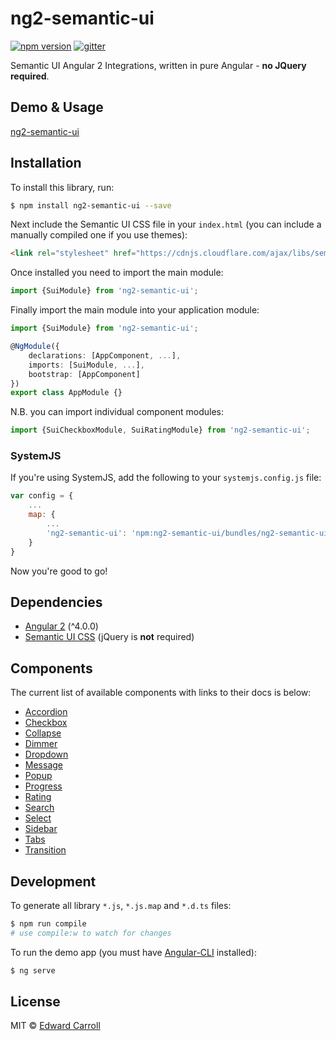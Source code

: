 # ng2-semantic-ui
[![npm version](https://img.shields.io/npm/v/ng2-semantic-ui.svg "NPM Version")](https://www.npmjs.com/package/ng2-semantic-ui)
[![gitter](https://img.shields.io/gitter/room/ng2-semantic-ui/Lobby.js.svg "Join discussion on Gitter")](https://gitter.im/ng2-semantic-ui/Lobby)

Semantic UI Angular 2 Integrations, written in pure Angular - **no JQuery required**.

## Demo & Usage

[ng2-semantic-ui](https://edcarroll.github.io/ng2-semantic-ui/)

## Installation

To install this library, run:
```bash
$ npm install ng2-semantic-ui --save
```

Next include the Semantic UI CSS file in your `index.html` (you can include a manually compiled one if you use themes):
```html
<link rel="stylesheet" href="https://cdnjs.cloudflare.com/ajax/libs/semantic-ui/2.2.4/semantic.min.css">
```

Once installed you need to import the main module:
```ts
import {SuiModule} from 'ng2-semantic-ui';
```

Finally import the main module into your application module:
```ts
import {SuiModule} from 'ng2-semantic-ui';

@NgModule({
    declarations: [AppComponent, ...],
    imports: [SuiModule, ...],  
    bootstrap: [AppComponent]
})
export class AppModule {}
```

N.B. you can import individual component modules:
```ts
import {SuiCheckboxModule, SuiRatingModule} from 'ng2-semantic-ui';
```

### SystemJS

If you're using SystemJS, add the following to your `systemjs.config.js` file:

```js
var config = {
    ...
    map: {
        ...
        'ng2-semantic-ui': 'npm:ng2-semantic-ui/bundles/ng2-semantic-ui.umd.min.js'
    }
}
```

Now you're good to go!

## Dependencies

* [Angular 2](https://angular.io) (^4.0.0)
* [Semantic UI CSS](http://semantic-ui.com/) (jQuery is **not** required)

## Components

The current list of available components with links to their docs is below:

* [Accordion](https://edcarroll.github.io/ng2-semantic-ui/#/components/accordion)
* [Checkbox](https://edcarroll.github.io/ng2-semantic-ui/#/components/checkbox)
* [Collapse](https://edcarroll.github.io/ng2-semantic-ui/#/components/collapse)
* [Dimmer](https://edcarroll.github.io/ng2-semantic-ui/#/components/dimmer)
* [Dropdown](https://edcarroll.github.io/ng2-semantic-ui/#/components/dropdown)
* [Message](https://edcarroll.github.io/ng2-semantic-ui/#/components/message)
* [Popup](https://edcarroll.github.io/ng2-semantic-ui/#/components/popup)
* [Progress](https://edcarroll.github.io/ng2-semantic-ui/#/components/progress)
* [Rating](https://edcarroll.github.io/ng2-semantic-ui/#/components/rating)
* [Search](https://edcarroll.github.io/ng2-semantic-ui/#/components/search)
* [Select](https://edcarroll.github.io/ng2-semantic-ui/#/components/select)
* [Sidebar](https://edcarroll.github.io/ng2-semantic-ui/#/components/sidebar)
* [Tabs](https://edcarroll.github.io/ng2-semantic-ui/#/components/tabs)
* [Transition](https://edcarroll.github.io/ng2-semantic-ui/#/components/transition)

## Development

To generate all library `*.js`, `*.js.map` and `*.d.ts` files:

```bash
$ npm run compile
# use compile:w to watch for changes
```

To run the demo app (you must have [Angular-CLI](https://github.com/angular/angular-cli) installed):
```bash
$ ng serve
```

## License

MIT © [Edward Carroll](https://github.com/edcarroll)
